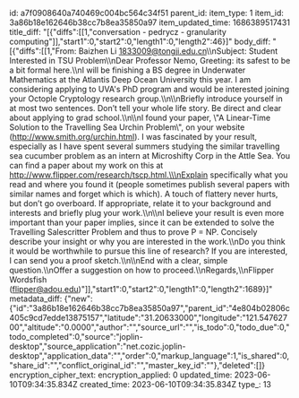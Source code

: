 id: a7f0908640a740469c004bc564c34f51
parent_id: 
item_type: 1
item_id: 3a86b18e162646b38cc7b8ea35850a97
item_updated_time: 1686389517431
title_diff: "[{\"diffs\":[[1,\"conversation - pedrycz - granularity computing\"]],\"start1\":0,\"start2\":0,\"length1\":0,\"length2\":46}]"
body_diff: "[{\"diffs\":[[1,\"From: Baizhen Li 1833009@tongji.edu.cn\\\nSubject: Student Interested in TSU Problem\\\nDear Professor Nemo, Greeting: its safest to be a bit formal here.\\\nI will be finishing a BS degree in Underwater Mathematics at the Atlantis Deep Ocean University this year. I am considering applying to UVA's PhD program and would be interested joining your Octople Cryptology research group.\\\n\\\nBriefly introduce yourself in at most two sentences. Don’t tell your whole life story. Be direct and clear about applying to grad school.\\\n\\\nI found your paper, \\\"A Linear-Time Solution to the Travelling Sea Urchin Problem\\\", on your website (http://www.smith.org/urchin.html). I was fascinated by your result, especially as I have spent several summers studying the similar travelling sea cucumber problem as an intern at Microshifty Corp in the Attle Sea. You can find a paper about my work on this at http://www.flipper.com/research/tscp.html.\\\nExplain specifically what you read and where you found it (people sometimes publish several papers with similar names and forget which is which). A touch of flattery never hurts, but don’t go overboard. If appropriate, relate it to your background and interests and briefly plug your work.\\\n\\\nI believe your result is even more important than your paper implies, since it can be extended to solve the Travelling Salescritter Problem and thus to prove P = NP. Concisely describe your insight or why you are interested in the work.\\\nDo you think it would be worthwhile to pursue this line of research? If you are interested, I can send you a proof sketch.\\\n\\\nEnd with a clear, simple question.\\\nOffer a suggestion on how to proceed.\\\nRegards,\\\nFlipper Wordsfish (flipper@adou.edu)\"]],\"start1\":0,\"start2\":0,\"length1\":0,\"length2\":1689}]"
metadata_diff: {"new":{"id":"3a86b18e162646b38cc7b8ea35850a97","parent_id":"4e804b02806c405c9cd7edde13875157","latitude":"31.20633000","longitude":"121.54762700","altitude":"0.0000","author":"","source_url":"","is_todo":0,"todo_due":0,"todo_completed":0,"source":"joplin-desktop","source_application":"net.cozic.joplin-desktop","application_data":"","order":0,"markup_language":1,"is_shared":0,"share_id":"","conflict_original_id":"","master_key_id":""},"deleted":[]}
encryption_cipher_text: 
encryption_applied: 0
updated_time: 2023-06-10T09:34:35.834Z
created_time: 2023-06-10T09:34:35.834Z
type_: 13